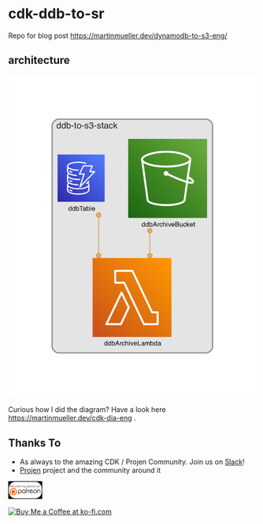 # cdk-ddb-to-sr

Repo for blog post https://martinmueller.dev/dynamodb-to-s3-eng/

## architecture

![all.png](diagrams/all.png)

Curious how I did the diagram? Have a look here https://martinmueller.dev/cdk-dia-eng .

## Thanks To

- As always to the amazing CDK / Projen Community. Join us on [Slack](https://cdk-dev.slack.com)!
- [Projen](https://github.com/projen/projen) project and the community around it

<a href='https://patreon.com/bePatron?u=29010217' target='_blank'><img height='36' style='border:0px;height:36px;' src='https://raw.githubusercontent.com/mmuller88/mmuller88/main/patreon.png' border='0' alt='Become a Patreon!' /></a>

<a href='https://ko-fi.com/T6T1BR59W' target='_blank'><img height='36' style='border:0px;height:36px;' src='https://cdn.ko-fi.com/cdn/kofi2.png?v=3' border='0' alt='Buy Me a Coffee at ko-fi.com' /></a>
